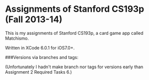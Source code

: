 Assignments of Stanford CS193p (Fall 2013-14)
======

This is my assignments of Stanford CS193p, a card game app called Matchismo.

Written in XCode 6.0.1 for iOS7.0+.

###Versions via branches and tags:

(Unfortunately I hadn't make branch nor tags for versions early than Assignment 2 Required Tasks 6.)







